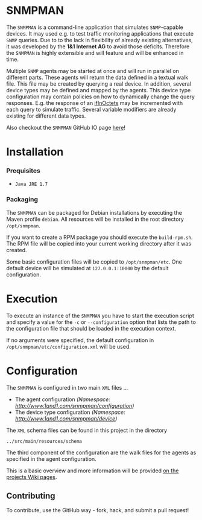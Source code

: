 SNMPMAN
============

The `SNMPMAN` is a command-line application that simulates `SNMP`-capable devices.
It may used e.g. to test traffic monitoring applications that execute `SNMP` queries. Due to to the lack in
flexibility of already existing alternatives, it was developed by the **1&1 Internet AG** to avoid those deficits. Therefore the `SNMPMAN`
is highly extensible and will feature and will be enhanced in time.

Multiple `SNMP` agents may be started at once and will run in parallel on different parts. These agents
will return the data defined in a textual walk file. This file may be created by querying a real device. In addition,
several device types may be defined and mapped by the agents. This device type configuration may contain policies on
how to dynamically change the query responses. E.g. the response of an
[ifInOctets](http://tools.cisco.com/Support/SNMP/do/BrowseOID.do?objectInput=ifInOctets&translate=Translate&submitValue=SUBMIT")
may be incremented with each query to simulate traffic. Several variable modifiers are already existing for different
data types.

Also checkout the `SNMPMAN` GitHub IO page [here](http://1and1.github.io/snmpman/)!

Installation
============
### Prequisites
  * `Java JRE 1.7`

### Packaging
The `SNMPMAN` can be packaged for Debian installations by executing the Maven profile `debian`. All resources will be installed in the root directory `/opt/snmpman`.

If you want to create a RPM package you should execute the `build-rpm.sh`. The RPM file will be copied into your current working directory after it was created.

Some basic configuration files will be copied to `/opt/snmpman/etc`. One default device will be simulated at `127.0.0.1:10000` by the default configuration.

Execution
============
To execute an instance of the `SNMPMAN` you have to start the execution script and specify a value for the `-c`
or `--configuration` option that lists the path to the configuration file that should be loaded in the execution context.

If no arguments were specified, the default configuration in `/opt/snmpman/etc/configuration.xml` will be used.

Configuration
============
The `SNMPMAN` is configured in two main `XML` files ...
  * The agent configuration _(Namespace: http://www.1and1.com/snmpman/configuration)_
  * The device type configuration _(Namespace: http://www.1and1.com/snmpman/device)_

The `XML` schema files can be found in this project in the directory
```
../src/main/resources/schema
```
The third component of the configuration are the walk files for the agents as specified in the agent configuration.

This is a basic overview and more information will be provided [on the projects Wiki pages](https://github.com/1and1/snmpman/wiki).

Contributing
------------
To contribute, use the GitHub way - fork, hack, and submit a pull request!
